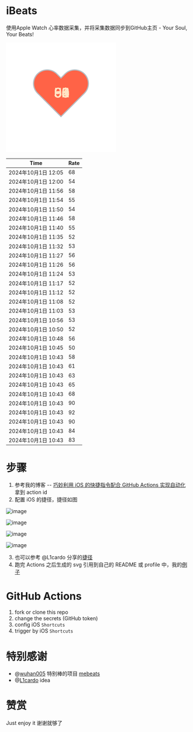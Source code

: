 # iBeats
使用Apple Watch 心率数据采集，并将采集数据同步到GitHub主页 - Your Soul, Your Beats!

![](./files/heart.svg)

<!--START_SECTION:my_heart_rate-->
| Time | Rate | 
 | ---- | ---- | 
| 2024年10月1日 12:05 | 68 |
| 2024年10月1日 12:00 | 54 |
| 2024年10月1日 11:56 | 58 |
| 2024年10月1日 11:54 | 55 |
| 2024年10月1日 11:50 | 54 |
| 2024年10月1日 11:46 | 58 |
| 2024年10月1日 11:40 | 55 |
| 2024年10月1日 11:35 | 52 |
| 2024年10月1日 11:32 | 53 |
| 2024年10月1日 11:27 | 56 |
| 2024年10月1日 11:26 | 56 |
| 2024年10月1日 11:24 | 53 |
| 2024年10月1日 11:17 | 52 |
| 2024年10月1日 11:12 | 52 |
| 2024年10月1日 11:08 | 52 |
| 2024年10月1日 11:03 | 53 |
| 2024年10月1日 10:56 | 53 |
| 2024年10月1日 10:50 | 52 |
| 2024年10月1日 10:48 | 56 |
| 2024年10月1日 10:45 | 50 |
| 2024年10月1日 10:43 | 58 |
| 2024年10月1日 10:43 | 61 |
| 2024年10月1日 10:43 | 63 |
| 2024年10月1日 10:43 | 65 |
| 2024年10月1日 10:43 | 68 |
| 2024年10月1日 10:43 | 90 |
| 2024年10月1日 10:43 | 92 |
| 2024年10月1日 10:43 | 90 |
| 2024年10月1日 10:43 | 84 |
| 2024年10月1日 10:43 | 83 |

<!--END_SECTION:my_heart_rate-->

# 步骤
1. 参考我的博客 -- [巧妙利用 iOS 的快捷指令配合 GitHub Actions 实现自动化](https://github.com/yihong0618/gitblog/issues/198) 拿到 action id
2. 配置 iOS 的捷径，捷径如图

![image](https://user-images.githubusercontent.com/15976103/122154218-0db0b480-ce97-11eb-93bb-5aec07c558dc.png)

![image](https://user-images.githubusercontent.com/15976103/122154236-186b4980-ce97-11eb-8e4b-70551a0391ae.png)

![image](https://user-images.githubusercontent.com/15976103/122154268-2d47dd00-ce97-11eb-902e-3acf292265a9.png)

![image](https://user-images.githubusercontent.com/15976103/122174055-fa144680-ceb4-11eb-9be2-3eb83cd516f7.png)

3. 也可以参考 @L1cardo 分享的[捷径](https://www.icloud.com/shortcuts/6ab6047b459c41ad822ad6b94b1c03d4)
4. 跑完 Actions 之后生成的 svg 引用到自己的 README 或 profile 中，我的[例子](https://github.com/yihong0618) 

# GitHub Actions

1. fork or clone this repo
2. change the secrets (GitHub token)
3. config iOS `Shortcuts` 
4. trigger by iOS `Shortcuts`

# 特别感谢
- @[wuhan005](https://github.com/wuhan005) 特别棒的项目 [mebeats](https://github.com/wuhan005/mebeats)
- @[L1cardo](https://github.com/L1cardo) idea

# 赞赏
Just enjoy it
谢谢就够了
